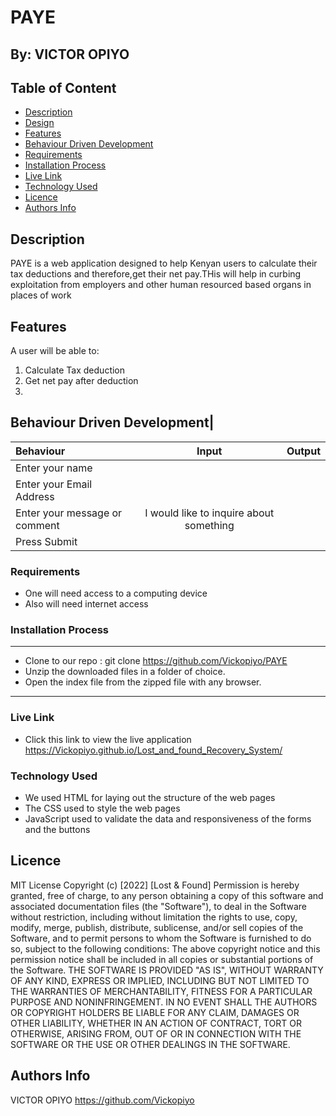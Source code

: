 # PAYE

## By: VICTOR OPIYO
 
 ## Table of Content
 - [Description](#description)
 - [Design](#Design)
 - [Features](#features)
 - [Behaviour Driven Development](#Behaviour-Driven-Development)
 - [Requirements](#requirements)
 - [Installation Process](#installation-Process)
 - [Live Link](#Live-Link)
 - [Technology  Used](#technology-Used)
 - [Licence](#licence)
 - [Authors Info](#Authors-Info)
 ## Description
 PAYE is a web application designed to help Kenyan users to calculate their tax deductions and therefore,get their net pay.THis will help in curbing exploitation from employers and other human resourced based organs in places of work


## Features
A user will be able to:
1. Calculate Tax deduction
2. Get net pay after deduction
3. 



## Behaviour Driven Development|
| Behaviour      | Input        | Output       |
| :------------- | :----------: | -----------: |
|  Enter your name  |   |     |
| Enter your Email Address  |  |   |
| Enter your message or comment   |  I would like to inquire about something     |     |
| Press Submit|     | |

 ###  Requirements
 * One will need access to a computing device
 * Also will need internet access
 ### Installation Process
 ****
* Clone to our repo : git clone https://github.com/Vickopiyo/PAYE
* Unzip the downloaded files in a folder of choice.
* Open the index file from the zipped file with any browser.
 ****
### Live Link
- Click this link to view the live application https://Vickopiyo.github.io/Lost_and_found_Recovery_System/
### Technology  Used
* We used HTML for laying out the structure of the web pages
* The CSS used to style the web pages
* JavaScript used to validate the data and responsiveness of the forms and the buttons

## Licence
MIT License
Copyright (c) [2022] [Lost & Found]
Permission is hereby granted, free of charge, to any person obtaining a copy
of this software and associated documentation files (the "Software"), to deal
in the Software without restriction, including without limitation the rights
to use, copy, modify, merge, publish, distribute, sublicense, and/or sell
copies of the Software, and to permit persons to whom the Software is
furnished to do so, subject to the following conditions:
The above copyright notice and this permission notice shall be included in all
copies or substantial portions of the Software.
THE SOFTWARE IS PROVIDED "AS IS", WITHOUT WARRANTY OF ANY KIND, EXPRESS OR
IMPLIED, INCLUDING BUT NOT LIMITED TO THE WARRANTIES OF MERCHANTABILITY,
FITNESS FOR A PARTICULAR PURPOSE AND NONINFRINGEMENT. IN NO EVENT SHALL THE
AUTHORS OR COPYRIGHT HOLDERS BE LIABLE FOR ANY CLAIM, DAMAGES OR OTHER
LIABILITY, WHETHER IN AN ACTION OF CONTRACT, TORT OR OTHERWISE, ARISING FROM,
OUT OF OR IN CONNECTION WITH THE SOFTWARE OR THE USE OR OTHER DEALINGS IN THE
SOFTWARE.

## Authors Info
VICTOR OPIYO <https://github.com/Vickopiyo>

